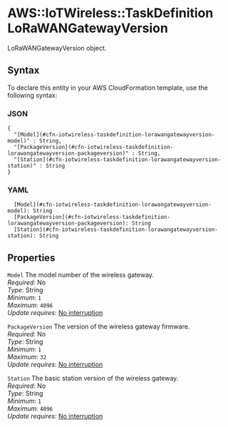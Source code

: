 # AWS::IoTWireless::TaskDefinition LoRaWANGatewayVersion<a name="aws-properties-iotwireless-taskdefinition-lorawangatewayversion"></a>

LoRaWANGatewayVersion object\.

## Syntax<a name="aws-properties-iotwireless-taskdefinition-lorawangatewayversion-syntax"></a>

To declare this entity in your AWS CloudFormation template, use the following syntax:

### JSON<a name="aws-properties-iotwireless-taskdefinition-lorawangatewayversion-syntax.json"></a>

```
{
  "[Model](#cfn-iotwireless-taskdefinition-lorawangatewayversion-model)" : String,
  "[PackageVersion](#cfn-iotwireless-taskdefinition-lorawangatewayversion-packageversion)" : String,
  "[Station](#cfn-iotwireless-taskdefinition-lorawangatewayversion-station)" : String
}
```

### YAML<a name="aws-properties-iotwireless-taskdefinition-lorawangatewayversion-syntax.yaml"></a>

```
  [Model](#cfn-iotwireless-taskdefinition-lorawangatewayversion-model): String
  [PackageVersion](#cfn-iotwireless-taskdefinition-lorawangatewayversion-packageversion): String
  [Station](#cfn-iotwireless-taskdefinition-lorawangatewayversion-station): String
```

## Properties<a name="aws-properties-iotwireless-taskdefinition-lorawangatewayversion-properties"></a>

`Model`  <a name="cfn-iotwireless-taskdefinition-lorawangatewayversion-model"></a>
The model number of the wireless gateway\.  
*Required*: No  
*Type*: String  
*Minimum*: `1`  
*Maximum*: `4096`  
*Update requires*: [No interruption](https://docs.aws.amazon.com/AWSCloudFormation/latest/UserGuide/using-cfn-updating-stacks-update-behaviors.html#update-no-interrupt)

`PackageVersion`  <a name="cfn-iotwireless-taskdefinition-lorawangatewayversion-packageversion"></a>
The version of the wireless gateway firmware\.  
*Required*: No  
*Type*: String  
*Minimum*: `1`  
*Maximum*: `32`  
*Update requires*: [No interruption](https://docs.aws.amazon.com/AWSCloudFormation/latest/UserGuide/using-cfn-updating-stacks-update-behaviors.html#update-no-interrupt)

`Station`  <a name="cfn-iotwireless-taskdefinition-lorawangatewayversion-station"></a>
The basic station version of the wireless gateway\.  
*Required*: No  
*Type*: String  
*Minimum*: `1`  
*Maximum*: `4096`  
*Update requires*: [No interruption](https://docs.aws.amazon.com/AWSCloudFormation/latest/UserGuide/using-cfn-updating-stacks-update-behaviors.html#update-no-interrupt)